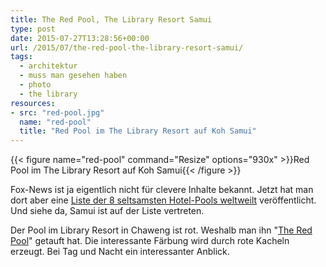 ```yaml
---
title: The Red Pool, The Library Resort Samui
type: post
date: 2015-07-27T13:28:56+00:00
url: /2015/07/the-red-pool-the-library-resort-samui/
tags:
  - architektur
  - muss man gesehen haben
  - photo
  - the library
resources:
- src: "red-pool.jpg"
  name: "red-pool"
  title: "Red Pool im The Library Resort auf Koh Samui"
---
```


{{< figure name="red-pool" command="Resize" options="930x" >}}Red Pool im The Library Resort auf Koh Samui{{< /figure >}}

Fox-News ist ja eigentlich nicht für clevere Inhalte bekannt. Jetzt hat man dort aber eine [Liste der 8 seltsamsten Hotel-Pools weltweilt][1] veröffentlicht. Und siehe da, Samui ist auf der Liste vertreten.

Der Pool im Library Resort in Chaweng ist rot. Weshalb man ihn "[The Red Pool][2]" getauft hat. Die interessante Färbung wird durch rote Kacheln erzeugt. Bei Tag und Nacht ein interessanter Anblick.

[1]: http://www.foxnews.com/travel/2015/07/24/8-worlds-weirdest-hotel-pools/

[2]: http://www.thelibrary.co.th/the-red-pool.html
